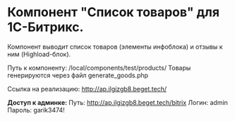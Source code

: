 # Компонент "Список товаров" для 1С-Битрикс.

Компонент выводит список товаров (элементы инфоблока) и отзывы к ним (Highload-блок).

Путь к компоненту: /local/components/test/products/
Товары генерируются через файл generate_goods.php

Ссылка на реализацию: http://ap.ilgizgb8.beget.tech/

<b>Доступ к админке:</b>
Путь: http://ap.ilgizgb8.beget.tech/bitrix
Логин: admin
Пароль: garik3474!